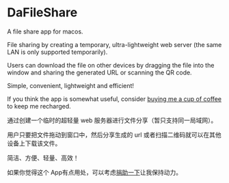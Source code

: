 # DaFileShare
A file share app for macos.

File sharing by creating a temporary, ultra-lightweight web server (the same LAN is only supported temporarily).

Users can download the file on other devices by dragging the file into the window and sharing the generated URL or scanning the QR code.

Simple, convenient, lightweight and efficient!

If you think the app is somewhat useful, consider [buying me a cup of coffee](https://www.paypal.me/minweix) to keep me recharged.


通过创建一个临时的超轻量 web 服务器进行文件分享（暂只支持同一局域网）。

用户只要把文件拖动到窗口中，然后分享生成的 url 或者扫描二维码就可以在其他设备上下载该文件。

简洁、方便、轻量、高效！

如果你觉得这个 App有点用处，可以考虑[捐助一下](https://www.paypal.me/minweix)让我保持动力。

